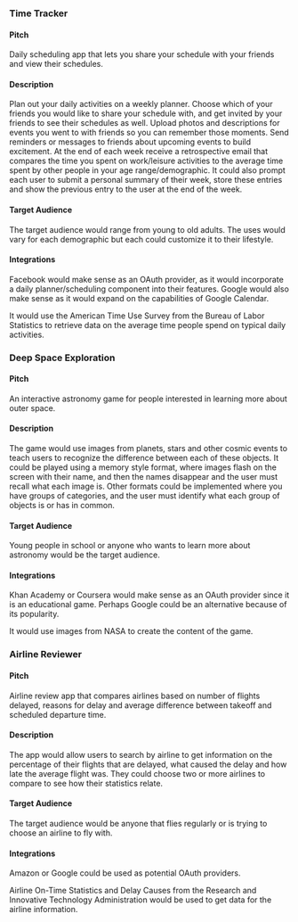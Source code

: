 ### Time Tracker

#### Pitch

Daily scheduling app that lets you share your schedule with your
friends and view their schedules.

#### Description

Plan out your daily activities on a weekly planner. Choose which of your friends
you would like to share your schedule with, and get invited by your friends to
see their schedules as well. Upload photos and descriptions for events you went
to with friends so you can remember those moments. Send reminders or messages to
friends about upcoming events to build excitement. At the end of each week
receive a retrospective email that compares the time you spent on work/leisure
activities to the average time spent by other people in your age
range/demographic. It could also prompt each user to submit a personal summary
of their week, store these entries and show the previous entry to the user at
the end of the week.


#### Target Audience

The target audience would range from young to old adults. The uses would vary
for each demographic but each could customize it to their lifestyle.

#### Integrations

Facebook would make sense as an OAuth provider, as it would incorporate a daily
planner/scheduling component into their features. Google would also make sense
as it would expand on the capabilities of Google Calendar.

It would use the American Time Use Survey from the Bureau of Labor Statistics to
retrieve data on the average time people spend on typical daily activities.



### Deep Space Exploration

#### Pitch

An interactive astronomy game for people interested in learning more about outer
space.

#### Description

The game would use images from planets, stars and other cosmic events to teach
users to recognize the difference between each of these objects. It could be
played using a memory style format, where images flash on the screen with their
name, and then the names disappear and the user must recall what each image is.
Other formats could be implemented where you have groups of categories, and the
user must identify what each group of objects is or has in common.

#### Target Audience

Young people in school or anyone who wants to learn more about astronomy would
be the target audience.

#### Integrations

Khan Academy or Coursera would make sense as an OAuth provider since it is an educational
game. Perhaps Google could be an alternative because of its popularity.

It would use images from NASA to create the content of the game.


### Airline Reviewer

#### Pitch

Airline review app that compares airlines based on number of flights delayed,
reasons for delay and average difference between takeoff and scheduled departure
time.

#### Description

The app would allow users to search by airline to get information on the
percentage of their flights that are delayed, what caused the delay and how late
the average flight was. They could choose two or more airlines to compare to see
how their statistics relate.

#### Target Audience

The target audience would be anyone that flies regularly or is trying to choose
an airline to fly with.

#### Integrations

Amazon or Google could be used as potential OAuth providers.

Airline On-Time Statistics and Delay Causes from the Research and Innovative
Technology Administration would be used to get data for the airline information.
